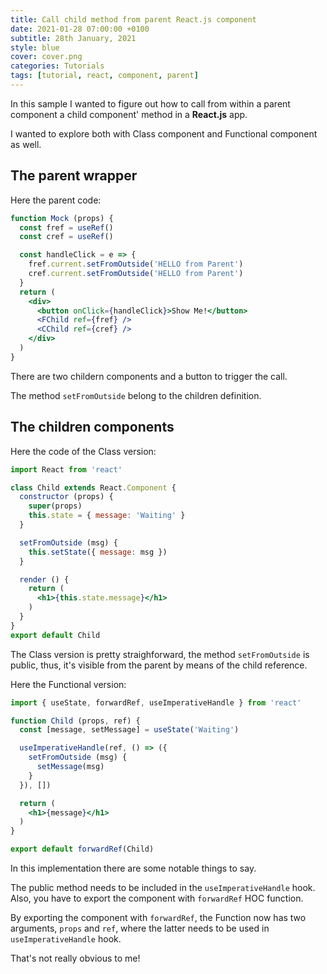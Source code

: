 ```yaml
---
title: Call child method from parent React.js component
date: 2021-01-28 07:00:00 +0100
subtitle: 28th January, 2021
style: blue
cover: cover.png
categories: Tutorials
tags: [tutorial, react, component, parent]
---
```


In this sample I wanted to figure out how to call from within a parent component a child component' method in a **React.js** app.

I wanted to explore both with Class component and Functional component as well.

## The parent wrapper

Here the parent code:

```jsx
function Mock (props) {
  const fref = useRef()
  const cref = useRef()

  const handleClick = e => {
    fref.current.setFromOutside('HELLO from Parent')
    cref.current.setFromOutside('HELLO from Parent')
  }
  return (
    <div>
      <button onClick={handleClick}>Show Me!</button>
      <FChild ref={fref} />
      <CChild ref={cref} />
    </div>
  )
}
```

There are two childern components and a button to trigger the call.

The method `setFromOutside` belong to the children definition.

## The children components

Here the code of the Class version:

```jsx
import React from 'react'

class Child extends React.Component {
  constructor (props) {
    super(props)
    this.state = { message: 'Waiting' }
  }

  setFromOutside (msg) {
    this.setState({ message: msg })
  }

  render () {
    return (
      <h1>{this.state.message}</h1>
    )
  }
}
export default Child
```

The Class version is pretty straighforward, the method `setFromOutside` is public, thus, it's visible from the parent by means of the child reference.

Here the Functional version:

```jsx
import { useState, forwardRef, useImperativeHandle } from 'react'

function Child (props, ref) {
  const [message, setMessage] = useState('Waiting')

  useImperativeHandle(ref, () => ({
    setFromOutside (msg) {
      setMessage(msg)
    }
  }), [])

  return (
    <h1>{message}</h1>
  )
}

export default forwardRef(Child)
```

In this implementation there are some notable things to say.

The public method needs to be included in the `useImperativeHandle` hook. Also, you have to export the component with `forwardRef` HOC function.

By exporting the component with `forwardRef`, the Function now has two arguments, `props` and `ref`, where the latter needs to be used in `useImperativeHandle` hook.

That's not really obvious to me!

